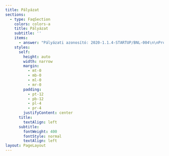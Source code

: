 ```yaml
---
title: Pályázat
sections:
  - type: FaqSection
    colors: colors-a
    title: Pályázat
    subtitle: ''
    items:
      - answer: "Pályázati azonosító: 2020-1.1.4-STARTUP/BNL-004\n\nProjekt címe:\_Appartman szálláshelykezelő szoftver fejlesztése és piacra vitele\n\nStartup neve:\_Appartman PMS Technologies Kft.\n\nProjekt szerződött támogatási összege: 28.800.000 Ft\n\nProjekt szerződött összköltsége: 36.000.000 Ft\n\nProjekt megvalósítási időszaka: 2021.11.01. - 2022.07.01.\n\nProjekt rövid összefogalása:\_Az Appartman egy felhasználóbarát szálláshelykezelő szoftver (PMS – Property management system), amely segíti a szálláshely tulajdonosokat vendégeik kötelező adminisztrációjában és kényelmi funkciókkal könnyíti meg a napi munkavégzést.\n\n![](/images/NKFIA_infoblokk_projekt_fekvo\\_2019\\_HU-b63ba0ca.jpeg)\n"
    styles:
      self:
        height: auto
        width: narrow
        margin:
          - mt-0
          - mb-0
          - ml-0
          - mr-0
        padding:
          - pt-12
          - pb-12
          - pl-4
          - pr-4
        justifyContent: center
      title:
        textAlign: left
      subtitle:
        fontWeight: 400
        fontStyle: normal
        textAlign: left
layout: PageLayout
---
```

